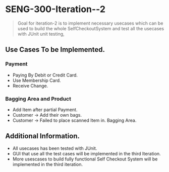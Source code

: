 # SENG-300-Iteration--2
> Goal for iteration-2 is to implement necessary usecases which can be used to build the whole SelfCheckoutSystem and test all the usecases with JUnit unit testing,

## Use Cases To be Implemented.

### Payment
<ul>
  <li>Paying By Debit or Credit Card.</li>
  <li>Use Membership Card.</li>
  <li>Receive Change.</li>
</ul>

### Bagging Area and Product
<ul>
  <li>Add Item after partial Payment.</li>
  <li>Customer -> Add their own bags.</li>
  <li>Customer -> Failed to place scanned Item in. Bagging Area.
</ul>

## Additional Information.

<ul>
<li>All usecases has been tested with JUnit.</li>
<li>GUI that use all the test cases will be implemented in the third Iteration.</li>
<li>More usescases to build fully functional Self Checkout System will be implemented in the third iteration.</li>
</ul>
